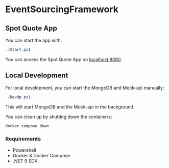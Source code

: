 # EventSourcingFramework

## Spot Quote App

You can start the app with:

```powershell
./Start.ps1
```

You can access the Spot Quote App on <localhost:8080>.

## Local Development

For local development, you can start the MongoDB and Mock-api manually:

```powershell
./DevUp.ps1
```

This will start MongoDB and the Mock-api in the background.

You can clean up by shutting down the containers:

```powershell
docker compose down
```

### Requirements

- Powershell
- Docker & Docker Compose
- .NET 9 SDK
